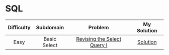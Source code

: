 # SQL

|   Difficulty   |   Subdomain   |   Problem   |   My Solution  |  
|:--------------:|:-------------:|:-----------:|:--------------:|
|      Easy      | Basic Select  |[Revising the Select Query I](https://www.hackerrank.com/challenges/revising-the-select-query/problem)|[Solution](https://github.com/jbrdge/HackerRankSolutions/blob/master/SQL/Basic%20Select/RevisingtheSelectQueryI.sql)|